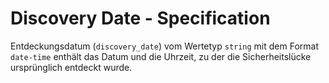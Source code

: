 # Discovery Date - Specification

Entdeckungsdatum (`discovery_date`) vom Wertetyp `string` mit dem Format `date-time` enthält das Datum und die Uhrzeit, zu der die Sicherheitslücke ursprünglich entdeckt wurde.
